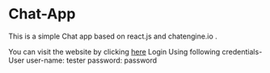 # Chat-App
This is a simple Chat app based on react.js and chatengine.io .

You can visit the website by clicking [here](https://chitchat-raghurajj.netlify.app/)
Login Using following credentials-
User user-name: tester
password: password
